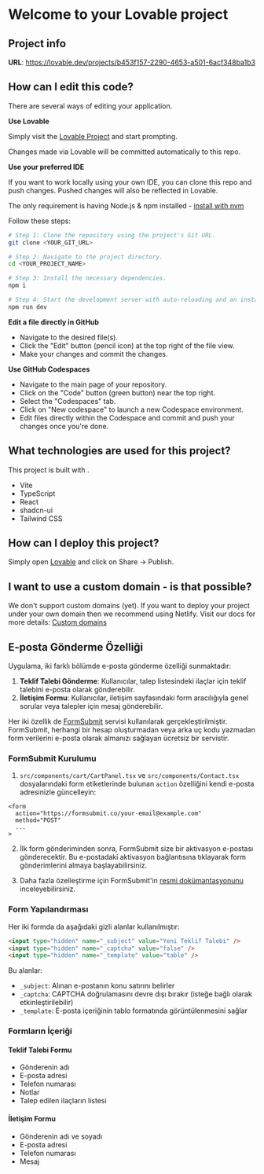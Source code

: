 # Welcome to your Lovable project

## Project info

**URL**: https://lovable.dev/projects/b453f157-2290-4653-a501-6acf348ba1b3

## How can I edit this code?

There are several ways of editing your application.

**Use Lovable**

Simply visit the [Lovable Project](https://lovable.dev/projects/b453f157-2290-4653-a501-6acf348ba1b3) and start prompting.

Changes made via Lovable will be committed automatically to this repo.

**Use your preferred IDE**

If you want to work locally using your own IDE, you can clone this repo and push changes. Pushed changes will also be reflected in Lovable.

The only requirement is having Node.js & npm installed - [install with nvm](https://github.com/nvm-sh/nvm#installing-and-updating)

Follow these steps:

```sh
# Step 1: Clone the repository using the project's Git URL.
git clone <YOUR_GIT_URL>

# Step 2: Navigate to the project directory.
cd <YOUR_PROJECT_NAME>

# Step 3: Install the necessary dependencies.
npm i

# Step 4: Start the development server with auto-reloading and an instant preview.
npm run dev
```

**Edit a file directly in GitHub**

- Navigate to the desired file(s).
- Click the "Edit" button (pencil icon) at the top right of the file view.
- Make your changes and commit the changes.

**Use GitHub Codespaces**

- Navigate to the main page of your repository.
- Click on the "Code" button (green button) near the top right.
- Select the "Codespaces" tab.
- Click on "New codespace" to launch a new Codespace environment.
- Edit files directly within the Codespace and commit and push your changes once you're done.

## What technologies are used for this project?

This project is built with .

- Vite
- TypeScript
- React
- shadcn-ui
- Tailwind CSS

## How can I deploy this project?

Simply open [Lovable](https://lovable.dev/projects/b453f157-2290-4653-a501-6acf348ba1b3) and click on Share -> Publish.

## I want to use a custom domain - is that possible?

We don't support custom domains (yet). If you want to deploy your project under your own domain then we recommend using Netlify. Visit our docs for more details: [Custom domains](https://docs.lovable.dev/tips-tricks/custom-domain/)

## E-posta Gönderme Özelliği

Uygulama, iki farklı bölümde e-posta gönderme özelliği sunmaktadır:

1. **Teklif Talebi Gönderme**: Kullanıcılar, talep listesindeki ilaçlar için teklif talebini e-posta olarak gönderebilir.
2. **İletişim Formu**: Kullanıcılar, iletişim sayfasındaki form aracılığıyla genel sorular veya talepler için mesaj gönderebilir.

Her iki özellik de [FormSubmit](https://formsubmit.co/) servisi kullanılarak gerçekleştirilmiştir. FormSubmit, herhangi bir hesap oluşturmadan veya arka uç kodu yazmadan form verilerini e-posta olarak almanızı sağlayan ücretsiz bir servistir.

### FormSubmit Kurulumu

1. `src/components/cart/CartPanel.tsx` ve `src/components/Contact.tsx` dosyalarındaki form etiketlerinde bulunan `action` özelliğini kendi e-posta adresinizle güncelleyin:

```tsx
<form 
  action="https://formsubmit.co/your-email@example.com" 
  method="POST"
  ...
>
```

2. İlk form gönderiminden sonra, FormSubmit size bir aktivasyon e-postası gönderecektir. Bu e-postadaki aktivasyon bağlantısına tıklayarak form gönderimlerini almaya başlayabilirsiniz.

3. Daha fazla özelleştirme için FormSubmit'in [resmi dokümantasyonunu](https://formsubmit.co/) inceleyebilirsiniz.

### Form Yapılandırması

Her iki formda da aşağıdaki gizli alanlar kullanılmıştır:

```html
<input type="hidden" name="_subject" value="Yeni Teklif Talebi" />
<input type="hidden" name="_captcha" value="false" />
<input type="hidden" name="_template" value="table" />
```

Bu alanlar:
- `_subject`: Alınan e-postanın konu satırını belirler
- `_captcha`: CAPTCHA doğrulamasını devre dışı bırakır (isteğe bağlı olarak etkinleştirilebilir)
- `_template`: E-posta içeriğinin tablo formatında görüntülenmesini sağlar

### Formların İçeriği

#### Teklif Talebi Formu
- Gönderenin adı
- E-posta adresi
- Telefon numarası
- Notlar
- Talep edilen ilaçların listesi

#### İletişim Formu
- Gönderenin adı ve soyadı
- E-posta adresi
- Telefon numarası
- Mesaj
